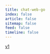 ```yaml
---
title: chat-web-go
index: false
article: false
sitemap: false
feed: false
timeline: false
---
```


[v1](./v1/)

